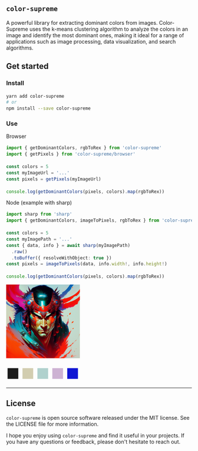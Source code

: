 ## `color-supreme`

A powerful library for extracting dominant colors from images. Color-Supreme uses the k-means clustering algorithm to analyze the colors in an image and identify the most dominant ones, making it ideal for a range of applications such as image processing, data visualization, and search algorithms.

## Get started

### Install

```bash
yarn add color-supreme
# or
npm install --save color-supreme
```

### Use

Browser

```typescript
import { getDominantColors, rgbToRex } from 'color-supreme'
import { getPixels } from 'color-supreme/browser'

const colors = 5
const myImageUrl = '...'
const pixels = getPixels(myImageUrl)

console.log(getDominantColors(pixels, colors).map(rgbToRex))
```

Node (example with sharp)

```typescript
import sharp from 'sharp'
import { getDominantColors, imageToPixels, rgbToRex } from 'color-supreme'

const colors = 5
const myImagePath = '...'
const { data, info } = await sharp(myImagePath)
  .raw()
  .toBuffer({ resolveWithObject: true })
const pixels = imageToPixels(data, info.width!, info.height!)

console.log(getDominantColors(pixels, colors).map(rgbToRex))
```

<img src="images/test_image.png" alt="Example Image" width="200" height="200">

<span style="color:#1b1b1b; font-size:40px">■</span>
<span style="color:#d2cdb0; font-size:40px">■</span>
<span style="color:#b0d1cd; font-size:40px">■</span>
<span style="color:#cdb2d3; font-size:40px">■</span>
<span style="color:#0f15d3; font-size:40px">■</span>

---

## License

`color-supreme` is open source software released under the MIT license. See the LICENSE file for more information.

I hope you enjoy using `color-supreme` and find it useful in your projects. If you have any questions or feedback, please don't hesitate to reach out.

